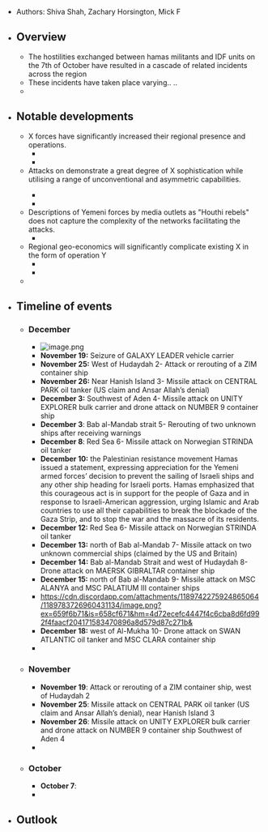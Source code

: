 - Authors: Shiva Shah, Zachary Horsington, Mick F
- ## Overview
	- The hostilities exchanged between hamas militants and IDF units on the 7th of October have resulted in a cascade of related incidents across the region
	- These incidents have taken place <geo> varying.. <describe>..
	-
- ## Notable developments
	- X forces have significantly increased their regional presence and operations.
		- <describe>
		- <insert viz>
	- Attacks on <describe targets> demonstrate a great degree of X sophistication while utilising a range of unconventional and asymmetric capabilities.
		- <explain why>
		- <insert viz>
	- Descriptions of Yemeni forces by media outlets as "Houthi rebels" does not capture the complexity of the networks facilitating the attacks.
		- <explain why>
	- Regional geo-economics will significantly complicate existing X in the form of operation Y
		- <explain why>
		- <insert viz>
	-
- ## Timeline of events
	- ### **December**
		- ![image.png](../assets/image_1703941241461_0.png)
		- **November 19:** Seizure of GALAXY LEADER vehicle carrier
		- **November 25:** West of Hudaydah 2- Attack or rerouting of a ZIM container ship
		- **November 26:** Near Hanish Island 3- Missile attack on CENTRAL PARK oil tanker (US claim and Ansar Allah’s denial)
		- **December 3:** Southwest of Aden 4- Missile attack on UNITY EXPLORER bulk carrier and drone attack on NUMBER 9 container ship
		- **December 3**: Bab al-Mandab strait 5- Rerouting of two unknown ships after receiving warnings
		- **December 8**: Red Sea 6- Missile attack on Norwegian STRINDA oil tanker
		- **December 10:** the Palestinian resistance movement Hamas issued a statement, expressing appreciation for the Yemeni armed forces’ decision to prevent the sailing of Israeli ships and any other ship heading for Israeli ports. Hamas emphasized that this courageous act is in support for the people of Gaza and in response to Israeli-American aggression, urging Islamic and Arab countries to use all their capabilities to break the blockade of the Gaza Strip, and to stop the war and the massacre of its residents.
		- **December 12:** Red Sea 6- Missile attack on Norwegian STRINDA oil tanker
		- **December 13:** north of Bab al-Mandab 7- Missile attack on two unknown commercial ships (claimed by the US and Britain)
		- **December 14:** Bab al-Mandab Strait and west of Hudaydah 8- Drone attack on MAERSK GIBRALTAR container ship
		- **December 15:** north of Bab al-Mandab 9- Missile attack on MSC ALANYA and MSC PALATIUM III container ships
		- https://cdn.discordapp.com/attachments/1189742275924865064/1189783726960431134/image.png?ex=659f6b71&is=658cf671&hm=4d72ecefc4447f4c6cba8d6fd992f4faacf204171583470896a8d579d87c271b&
		- **December 18:** west of Al-Mukha 10- Drone attack on SWAN ATLANTIC oil tanker and MSC CLARA container ship
		-
	- ### **November**
		- **November 19**: Attack or rerouting of a ZIM container ship, west of Hudaydah 2
		- **November 25**:  Missile attack on CENTRAL PARK oil tanker (US claim and Ansar Allah’s denial), near Hanish Island 3
		- **November 26**: Missile attack on UNITY EXPLORER bulk carrier and drone attack on NUMBER 9 container ship Southwest of Aden 4
		-
	- ### **October**
		- **October 7**:
		-
- ## Outlook